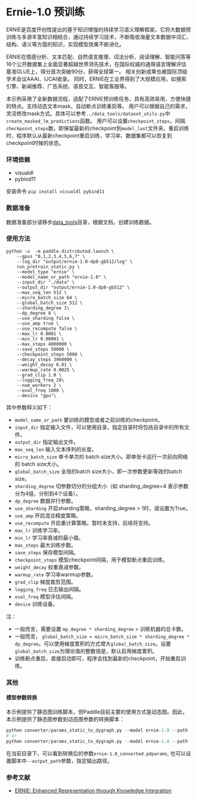 # Ernie-1.0 预训练

ERNIE是百度开创性提出的基于知识增强的持续学习语义理解框架，它将大数据预训练与多源丰富知识相结合，通过持续学习技术，不断吸收海量文本数据中词汇、结构、语义等方面的知识，实现模型效果不断进化。

ERNIE在情感分析、文本匹配、自然语言推理、词法分析、阅读理解、智能问答等16个公开数据集上全面显著超越世界领先技术，在国际权威的通用语言理解评估基准GLUE上，得分首次突破90分，获得全球第一。
相关创新成果也被国际顶级学术会议AAAI、IJCAI收录。
同时，ERNIE在工业界得到了大规模应用，如搜索引擎、新闻推荐、广告系统、语音交互、智能客服等。

本示例采用了全新数据流程，适配了ERNIE预训练任务，具有高效易用，方便快捷的特点。支持动态文本mask，自动断点训练重启等。
用户可以根据自己的需求，灵活修改mask方式。具体可以参考`../data_tools/dataset_utils.py`中`create_masked_lm_predictions`函数。
用户可以设置`checkpoint_steps`，间隔`checkpoint_steps`数，即保留最新的checkpoint到`model_last`文件夹。重启训练时，程序默认从最新checkpoint重启训练，学习率、数据集都可以恢复到checkpoint时候的状态。

### 环境依赖

- visualdl
- pybind11

安装命令 `pip install visualdl pybind11`

### 数据准备
数据准备部分请移步[data_tools](../data_tools/)目录，根据文档，创建训练数据。

### 使用方法
```
python -u  -m paddle.distributed.launch \
    --gpus "0,1,2,3,4,5,6,7" \
    --log_dir "output/ernie-1.0-dp8-gb512/log" \
    run_pretrain_static.py \
    --model_type "ernie" \
    --model_name_or_path "ernie-1.0" \
    --input_dir "./data" \
    --output_dir "output/ernie-1.0-dp8-gb512" \
    --max_seq_len 512 \
    --micro_batch_size 64 \
    --global_batch_size 512 \
    --sharding_degree 1\
    --dp_degree 8 \
    --use_sharding false \
    --use_amp true \
    --use_recompute false \
    --max_lr 0.0001 \
    --min_lr 0.00001 \
    --max_steps 4000000 \
    --save_steps 50000 \
    --checkpoint_steps 5000 \
    --decay_steps 3960000 \
    --weight_decay 0.01 \
    --warmup_rate 0.0025 \
    --grad_clip 1.0 \
    --logging_freq 20\
    --num_workers 2 \
    --eval_freq 1000 \
    --device "gpu"\
```

其中参数释义如下：
- `model_name_or_path` 要训练的模型或者之前训练的checkpoint。
- `input_dir` 指定输入文件，可以使用目录，指定目录时将包括目录中的所有文件。
- `output_dir` 指定输出文件。
- `max_seq_len` 输入文本序列的长度。
- `micro_batch_size` 单卡单次的 batch size大小。即单张卡运行一次前向网络的 batch size大小。
- `global_batch_size` 全局的batch size大小，即一次参数更新等效的batch size。
- `sharding_degree` 切参数切分的分组大小（如 sharding_degree=4 表示参数分为4组，分别到4个设备）。
- `dp_degree` 数据并行参数。
- `use_sharding` 开启sharding策略，sharding_degree > 1时，请设置为True。
- `use_amp` 开启混合精度策略。
- `use_recompute` 开启重计算策略。暂时未支持，后续将支持。
- `max_lr` 训练学习率。
- `min_lr` 学习率衰减的最小值。
- `max_steps` 最大训练步数。
- `save_steps` 保存模型间隔。
- `checkpoint_steps` 模型checkpoint间隔，用于模型断点重启训练。
- `weight_decay` 权重衰减参数。
- `warmup_rate` 学习率warmup参数。
- `grad_clip` 梯度裁剪范围。
- `logging_freq` 日志输出间隔。
- `eval_freq` 模型评估间隔。
- `device` 训练设备。

注：
- 一般而言，需要设置 `mp_degree * sharding_degree` = 训练机器的总卡数。
- 一般而言， `global_batch_size = micro_batch_size * sharding_degree * dp_degree`。可以使用梯度累积的方式增大`global_batch_size`。设置`global_batch_size`为理论值的整数倍是，默认启用梯度累积。
- 训练断点重启，直接启动即可，程序会找到最新的checkpoint，开始重启训练。

### 其他
#### 模型参数转换
本示例提供了静态图训练脚本，但Paddle目前主要的使用方式是动态图。因此，本示例提供了静态图参数到动态图参数的转换脚本：

```python
python converter/params_static_to_dygraph.py --model ernie-1.0 --path ./output/task_name/model_100000/static_vars
# or
python converter/params_static_to_dygraph.py --model ernie-1.0 --path ./output/task_name/model_last/static_vars.pdparams
```
在当前目录下，可以看到转换后的参数`ernie-1.0_converted.pdparams`, 也可以设置脚本中`--output_path`参数，指定输出路径。


### 参考文献
- [ERNIE: Enhanced Representation through Knowledge Integration](https://arxiv.org/pdf/1904.09223.pdf)
